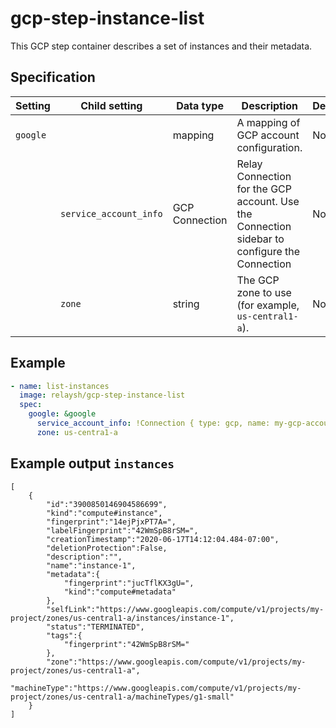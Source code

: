 # gcp-step-instance-list

This GCP step container describes a set of instances and their metadata.

## Specification 

| Setting | Child setting | Data type | Description | Default | Required |
|---------|---------------|-----------|-------------|---------|----------|
| `google` || mapping | A mapping of GCP account configuration. | None | True |
|| `service_account_info` | GCP Connection | Relay Connection for the GCP account. Use the Connection sidebar to configure the Connection | None | True |
|| `zone` | string | The GCP zone to use (for example, `us-central1-a`). | None | True |

## Example 

```yaml
- name: list-instances
  image: relaysh/gcp-step-instance-list
  spec:
    google: &google
      service_account_info: !Connection { type: gcp, name: my-gcp-account }
      zone: us-centra1-a
```

## Example output `instances`

```
[
    {
        "id":"3900850146904586699",
        "kind":"compute#instance",
        "fingerprint":"14ejPjxPT7A=",
        "labelFingerprint":"42WmSpB8rSM=",
        "creationTimestamp":"2020-06-17T14:12:04.484-07:00",
        "deletionProtection":False,
        "description":"",
        "name":"instance-1",
        "metadata":{
            "fingerprint":"jucTflKX3gU=",
            "kind":"compute#metadata"
        },
        "selfLink":"https://www.googleapis.com/compute/v1/projects/my-project/zones/us-central1-a/instances/instance-1",
        "status":"TERMINATED",
        "tags":{
            "fingerprint":"42WmSpB8rSM="
        },
        "zone":"https://www.googleapis.com/compute/v1/projects/my-project/zones/us-central1-a",
        "machineType":"https://www.googleapis.com/compute/v1/projects/my-project/zones/us-central1-a/machineTypes/g1-small"
    }
]

```